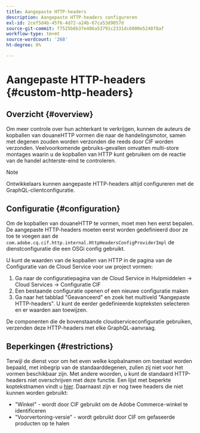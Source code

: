 ```yaml
---
title: Aangepaste HTTP-headers
description: Aangepaste HTTP-headers configureren
exl-id: 2cef5d4b-45f6-4d72-a24b-67ca53d9057d
source-git-commit: f7525b6b37e486a53791c2331dc6000e5248f8af
workflow-type: tm+mt
source-wordcount: '268'
ht-degree: 0%

---
```


# Aangepaste HTTP-headers {#custom-http-headers}

## Overzicht {#overview}

Om meer controle over hun achterkant te verkrijgen, kunnen de auteurs de kopballen van douaneHTTP vormen die naar de handelingsmotor, samen met degenen zouden worden verzonden die reeds door CIF worden verzonden. Veelvoorkomende gebruiks-gevallen omvatten multi-store montages waarin u de kopballen van HTTP kunt gebruiken om de reactie van de handel achterste-eind te controleren.

>[!NOTE]
>
>Ontwikkelaars kunnen aangepaste HTTP-headers altijd configureren met de GraphQL-clientconfiguratie.
>

## Configuratie {#configuration}

Om de kopballen van douaneHTTP te vormen, moet men hen eerst bepalen. De aangepaste HTTP-headers moeten eerst worden gedefinieerd door ze toe te voegen aan de `com.adobe.cq.cif.http.internal.HttpHeadersConfigProviderImpl` de dienstconfiguratie die een OSGi config gebruikt.

U kunt de waarden van de kopballen van HTTP in de pagina van de Configuratie van de Cloud Service voor uw project vormen:

1. Ga naar de configuratiepagina van de Cloud Service in Hulpmiddelen -> Cloud Services -> Configuratie CIF
1. Een bestaande configuratie openen of een nieuwe configuratie maken
1. Ga naar het tabblad &quot;Geavanceerd&quot; en zoek het multiveld &quot;Aangepaste HTTP-headers&quot;. U kunt de eerder gedefinieerde kopteksten selecteren en er waarden aan toewijzen.

De componenten die de bovenstaande cloudserviceconfiguratie gebruiken, verzenden deze HTTP-headers met elke GraphQL-aanvraag.

## Beperkingen {#restrictions}

Terwijl de dienst voor om het even welke kopbalnamen om toestaat worden bepaald, met inbegrip van de standaarddegenen, zullen zij niet voor het vormen beschikbaar zijn. Met andere woorden, u kunt de standaard HTTP-headers niet overschrijven met deze functie. Een lijst met beperkte koptekstnamen vindt u [hier](https://developer.mozilla.org/en-US/docs/Web/HTTP/Headers). Daarnaast zijn er nog twee headers die niet kunnen worden gebruikt:

* &quot;Winkel&quot; - wordt door CIF gebruikt om de Adobe Commerce-winkel te identificeren
* &quot;Voorvertoning-versie&quot; - wordt gebruikt door CIF om gefaseerde producten op te halen
